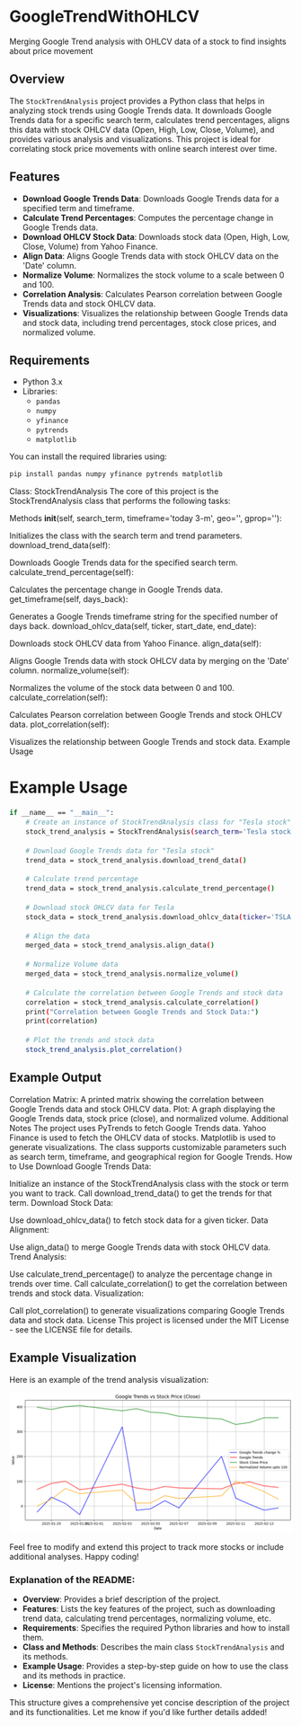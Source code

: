 # GoogleTrendWithOHLCV
Merging Google Trend analysis with OHLCV data of a stock to find insights about price movement

## Overview

The `StockTrendAnalysis` project provides a Python class that helps in analyzing stock trends using Google Trends data. It downloads Google Trends data for a specific search term, calculates trend percentages, aligns this data with stock OHLCV data (Open, High, Low, Close, Volume), and provides various analysis and visualizations. This project is ideal for correlating stock price movements with online search interest over time.

## Features

- **Download Google Trends Data**: Downloads Google Trends data for a specified term and timeframe.
- **Calculate Trend Percentages**: Computes the percentage change in Google Trends data.
- **Download OHLCV Stock Data**: Downloads stock data (Open, High, Low, Close, Volume) from Yahoo Finance.
- **Align Data**: Aligns Google Trends data with stock OHLCV data on the 'Date' column.
- **Normalize Volume**: Normalizes the stock volume to a scale between 0 and 100.
- **Correlation Analysis**: Calculates Pearson correlation between Google Trends data and stock OHLCV data.
- **Visualizations**: Visualizes the relationship between Google Trends data and stock data, including trend percentages, stock close prices, and normalized volume.

## Requirements

- Python 3.x
- Libraries:
  - `pandas`
  - `numpy`
  - `yfinance`
  - `pytrends`
  - `matplotlib`

You can install the required libraries using:

```bash
pip install pandas numpy yfinance pytrends matplotlib
```
Class: StockTrendAnalysis
The core of this project is the StockTrendAnalysis class that performs the following tasks:

Methods
__init__(self, search_term, timeframe='today 3-m', geo='', gprop=''):

Initializes the class with the search term and trend parameters.
download_trend_data(self):

Downloads Google Trends data for the specified search term.
calculate_trend_percentage(self):

Calculates the percentage change in Google Trends data.
get_timeframe(self, days_back):

Generates a Google Trends timeframe string for the specified number of days back.
download_ohlcv_data(self, ticker, start_date, end_date):

Downloads stock OHLCV data from Yahoo Finance.
align_data(self):

Aligns Google Trends data with stock OHLCV data by merging on the 'Date' column.
normalize_volume(self):

Normalizes the volume of the stock data between 0 and 100.
calculate_correlation(self):

Calculates Pearson correlation between Google Trends and stock OHLCV data.
plot_correlation(self):

Visualizes the relationship between Google Trends and stock data.
Example Usage
# Example Usage
```bash
if __name__ == "__main__":
    # Create an instance of StockTrendAnalysis class for "Tesla stock"
    stock_trend_analysis = StockTrendAnalysis(search_term='Tesla stock', timeframe='today 3-m')

    # Download Google Trends data for "Tesla stock"
    trend_data = stock_trend_analysis.download_trend_data()

    # Calculate trend percentage
    trend_data = stock_trend_analysis.calculate_trend_percentage()

    # Download stock OHLCV data for Tesla
    stock_data = stock_trend_analysis.download_ohlcv_data(ticker='TSLA', start_date='2024-11-15', end_date='2025-02-15')

    # Align the data
    merged_data = stock_trend_analysis.align_data()

    # Normalize Volume data
    merged_data = stock_trend_analysis.normalize_volume()

    # Calculate the correlation between Google Trends and stock data
    correlation = stock_trend_analysis.calculate_correlation()
    print("Correlation between Google Trends and Stock Data:")
    print(correlation)

    # Plot the trends and stock data
    stock_trend_analysis.plot_correlation()
```

## Example Output

Correlation Matrix: A printed matrix showing the correlation between Google Trends data and stock OHLCV data.
Plot: A graph displaying the Google Trends data, stock price (close), and normalized volume.
Additional Notes
The project uses PyTrends to fetch Google Trends data.
Yahoo Finance is used to fetch the OHLCV data of stocks.
Matplotlib is used to generate visualizations.
The class supports customizable parameters such as search term, timeframe, and geographical region for Google Trends.
How to Use
Download Google Trends Data:

Initialize an instance of the StockTrendAnalysis class with the stock or term you want to track.
Call download_trend_data() to get the trends for that term.
Download Stock Data:

Use download_ohlcv_data() to fetch stock data for a given ticker.
Data Alignment:

Use align_data() to merge Google Trends data with stock OHLCV data.
Trend Analysis:

Use calculate_trend_percentage() to analyze the percentage change in trends over time.
Call calculate_correlation() to get the correlation between trends and stock data.
Visualization:

Call plot_correlation() to generate visualizations comparing Google Trends data and stock data.
License
This project is licensed under the MIT License - see the LICENSE file for details.

## Example Visualization

Here is an example of the trend analysis visualization:

![Stock Trends Visualization](https://github.com/Poulami-Nandi/GoogleTrendWithOHLCV/blob/main/images/sample/GoogleTrendAndStockPriceTesla.png)

Feel free to modify and extend this project to track more stocks or include additional analyses. Happy coding!

### **Explanation of the README**:

- **Overview**: Provides a brief description of the project.
- **Features**: Lists the key features of the project, such as downloading trend data, calculating trend percentages, normalizing volume, etc.
- **Requirements**: Specifies the required Python libraries and how to install them.
- **Class and Methods**: Describes the main class `StockTrendAnalysis` and its methods.
- **Example Usage**: Provides a step-by-step guide on how to use the class and its methods in practice.
- **License**: Mentions the project's licensing information.

This structure gives a comprehensive yet concise description of the project and its functionalities. Let me know if you'd like further details added!





